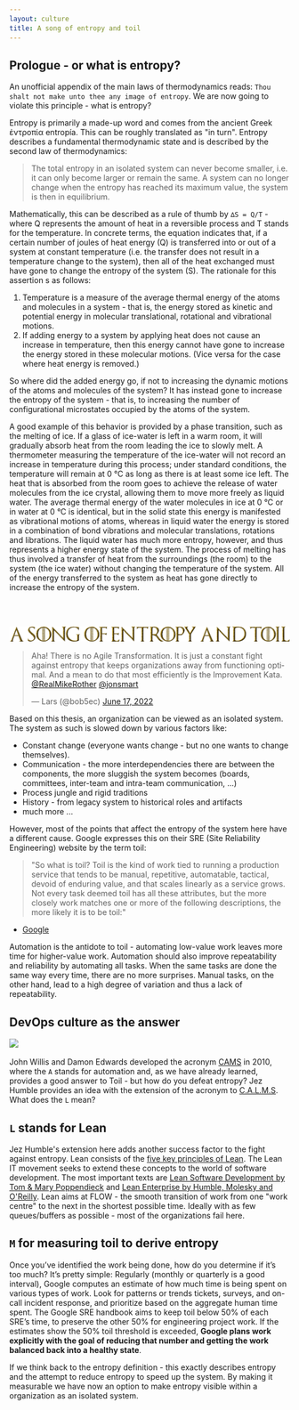 ```yaml
---
layout: culture
title: A song of entropy and toil
---
```


## Prologue - or what is entropy?
An unofficial appendix of the main laws of thermodynamics reads: `Thou shalt not make unto thee any image of entropy`. We are now going to violate this principle - what is entropy? 

Entropy is primarily a made-up word and comes from the ancient Greek ἐντροπία entropía. This can be roughly translated as "in turn". Entropy describes a fundamental thermodynamic state and is described by the second law of thermodynamics: 

> The total entropy in an isolated system can never become smaller, i.e. it can only become larger or remain the same. A system can no longer change when the entropy has reached its maximum value, the system is then in equilibrium. 

Mathematically, this can be described as a rule of thumb by `∆S = Q/T` - where Q represents the amount of heat in a reversible process and T stands for the temperature. In concrete terms, the equation indicates that, if a certain number of joules of heat energy (Q) is transferred into or out of a system at constant temperature (i.e. the transfer does not result in a temperature change to the system), then all of the heat exchanged must have gone to change the entropy of the system (S). The rationale for this assertion s as follows:

1. Temperature is a measure of the average thermal energy of the atoms and molecules in a system - that is, the energy stored as kinetic and potential energy in molecular translational, rotational and vibrational motions.
2. If adding energy to a system by applying heat does not cause an increase in temperature, then this energy cannot have gone to increase the energy stored in these molecular motions. (Vice versa for the case where heat energy is removed.)

So where did the added energy go, if not to increasing the dynamic motions of the atoms and molecules of the system? It has instead gone to increase the entropy of the system - that is, to increasing the number of configurational microstates occupied by the atoms of the system.

A good example of this behavior is provided by a phase transition, such as the melting of ice. If a glass of ice-water is left in a warm room, it will gradually absorb heat from the room leading the ice to slowly melt. A thermometer measuring the temperature of the ice-water will not record an increase in temperature during this process; under standard conditions, the temperature will remain at 0 °C as long as there is at least some ice left. The heat that is absorbed from the room goes to achieve the release of water molecules from the ice crystal, allowing them to move more freely as liquid water. The average thermal energy of the water molecules in ice at 0 °C or in water at 0 °C is identical, but in the solid state this energy is manifested as vibrational motions of atoms, whereas in liquid water the energy is stored in a combination of bond vibrations and molecular translations, rotations and librations. The liquid water has much more entropy, however, and thus represents a higher energy state of the system. The process of melting has thus involved a transfer of heat from the surroundings (the room) to the system (the ice water) without changing the temperature of the system. All of the energy transferred to the system as heat has gone directly to increase the entropy of the system.


<br><br>
<p align="centre">
<img width=600 src="/images/entropy-and-toil.png">
</p>

<blockquote class="twitter-tweet"><p lang="en" dir="ltr">Aha! There is no Agile Transformation. It is just a constant fight against entropy that keeps organizations away from functioning optimal. And a mean to do that most efficiently is the Improvement Kata. <a href="https://twitter.com/RealMikeRother?ref_src=twsrc%5Etfw">@RealMikeRother</a> <a href="https://twitter.com/jonsmart?ref_src=twsrc%5Etfw">@jonsmart</a></p>&mdash; Lars (@bob5ec) <a href="https://twitter.com/bob5ec/status/1537897257613217793?ref_src=twsrc%5Etfw">June 17, 2022</a></blockquote> 


Based on this thesis, an organization can be viewed as an isolated system. The system as such is slowed down by various factors like: 
* Constant change (everyone wants change - but no one wants to change themselves).
* Communication - the more interdependencies there are between the components, the more sluggish the system becomes (boards, committees, inter-team and intra-team communication, ...)
* Process jungle and rigid traditions
* History - from legacy system to historical roles and artifacts 
* much more ...

However, most of the points that affect the entropy of the system here have a different cause. Google expresses this on their SRE (Site Reliability Engineering) website by the term toil:

> "So what is toil? Toil is the kind of work tied to running a production service that tends to be manual, repetitive, automatable, tactical, devoid of enduring value, and that scales linearly as a service grows. Not every task deemed toil has all these attributes, but the more closely work matches one or more of the following descriptions, the more likely it is to be toil:"
- [Google](https://landing.google.com/sre/sre-book/chapters/eliminating-toil/)

Automation is the antidote to toil - automating low-value work leaves more time for higher-value work. Automation should also improve repeatability and reliability by automating all tasks. When the same tasks are done the same way every time, there are no more surprises. Manual tasks, on the other hand, lead to a high degree of variation and thus a lack of repeatability.

## DevOps culture as the answer 

<p align="centre">
<img width=600 src="https://user-images.githubusercontent.com/8672357/175659600-b6771a3f-76ea-4baa-9718-e5a9175e79c8.png">
</p>

John Willis and Damon Edwards developed the acronym [CAMS](https://itrevolution.com/devops-culture-part-1/) in 2010, where the `A` stands for automation and, as we have already learned, provides a good answer to Toil - but how do you defeat entropy? Jez Humble provides an idea with the extension of the acronym to [C.A.L.M.S](https://benjitrapp.github.io/cultures/2022-03-30-CALMS-devops/). What does the `L` mean? 

## `L` stands for Lean

Jez Humble's extension here adds another success factor to the fight against entropy. Lean consists of the [five key principles of Lean](https://theleanway.net/The-Five-Principles-of-Lean). The Lean IT movement seeks to extend these concepts to the world of software development. The most important texts are [Lean Software Development by Tom & Mary Poppendieck](h[ttps://www.amazon.co.uk/Lean-Software-Development-Agile-Toolkit/dp/0321150783](https://www.oreilly.com/library/view/lean-software-development/0321150783/)) and [Lean Enterprise by Humble, Molesky and O'Reilly](https://www.oreilly.com/library/view/lean-enterprise/9781491946527/). Lean aims at FLOW - the smooth transition of work from one "work centre" to the next in the shortest possible time. Ideally with as few queues/buffers as possible - most of the organizations fail here. 

## `M` for measuring toil to derive entropy

Once you’ve identified the work being done, how do you determine if it’s too much? It’s pretty simple: Regularly (monthly or quarterly is a good interval), Google computes an estimate of how much time is being spent on various types of work. Look for patterns or trends tickets, surveys, and on-call incident response, and prioritize based on the aggregate human time spent. The  Google SRE handbook aims to keep toil below 50% of each SRE’s time, to preserve the other 50% for engineering project work. If the estimates show the 50% toil threshold is exceeded, **Google plans work explicitly with the goal of reducing that number and getting the work balanced back into a healthy state**.

If we think back to the entropy definition - this exactly describes entropy and the attempt to reduce entropy to speed up the system. By making it measurable we have now an option to make entropy visible within a organization as an isolated system. 
